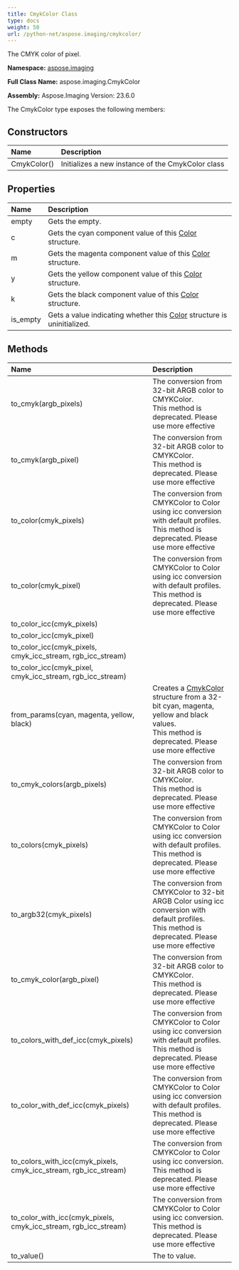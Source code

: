 ```yaml
---
title: CmykColor Class
type: docs
weight: 50
url: /python-net/aspose.imaging/cmykcolor/
---
```


The CMYK color of pixel.

**Namespace:** [aspose.imaging](/imaging/python-net/aspose.imaging/)

**Full Class Name:** aspose.imaging.CmykColor

**Assembly:**  Aspose.Imaging Version: 23.6.0

The CmykColor type exposes the following members:
## **Constructors**
|**Name**|**Description**|
| :- | :- |
|CmykColor()|Initializes a new instance of the CmykColor class|
## **Properties**
|**Name**|**Description**|
| :- | :- |
|empty|Gets the empty.|
|c|Gets the cyan component value of this [Color](/imaging/python-net/aspose.imaging/color/) structure.|
|m|Gets the magenta component value of this [Color](/imaging/python-net/aspose.imaging/color/) structure.|
|y|Gets the yellow component value of this [Color](/imaging/python-net/aspose.imaging/color/) structure.|
|k|Gets the black component value of this [Color](/imaging/python-net/aspose.imaging/color/) structure.|
|is_empty|Gets a value indicating whether this [Color](/imaging/python-net/aspose.imaging/color/) structure is uninitialized.|
## **Methods**
|**Name**|**Description**|
| :- | :- |
|to_cmyk(argb_pixels)|The conversion from 32-bit ARGB color to CMYKColor.<br/>            This method is deprecated. Please use more effective|
|to_cmyk(argb_pixel)|The conversion from 32-bit ARGB color to CMYKColor.<br/>            This method is deprecated. Please use more effective|
|to_color(cmyk_pixels)|The conversion from CMYKColor to Color using icc conversion  with default profiles.<br/>            This method is deprecated. Please use more effective|
|to_color(cmyk_pixel)|The conversion from CMYKColor to Color using icc conversion  with default profiles.<br/>            This method is deprecated. Please use more effective|
|to_color_icc(cmyk_pixels)|  |
|to_color_icc(cmyk_pixel)|  |
|to_color_icc(cmyk_pixels, cmyk_icc_stream, rgb_icc_stream)|  |
|to_color_icc(cmyk_pixel, cmyk_icc_stream, rgb_icc_stream)|  |
|from_params(cyan, magenta, yellow, black)|Creates a [CmykColor](/imaging/python-net/aspose.imaging/cmykcolor/) structure from a 32-bit cyan, magenta, yellow and black values.<br/>            This method is deprecated. Please use more effective|
|to_cmyk_colors(argb_pixels)|The conversion from 32-bit ARGB color to CMYKColor.<br/>            This method is deprecated. Please use more effective|
|to_colors(cmyk_pixels)|The conversion from CMYKColor to Color using icc conversion  with default profiles.<br/>            This method is deprecated. Please use more effective|
|to_argb32(cmyk_pixels)|The conversion from CMYKColor to 32-bit ARGB Color using icc conversion  with default profiles.<br/>            This method is deprecated. Please use more effective|
|to_cmyk_color(argb_pixel)|The conversion from 32-bit ARGB color to CMYKColor.<br/>            This method is deprecated. Please use more effective|
|to_colors_with_def_icc(cmyk_pixels)|The conversion from CMYKColor to Color using icc conversion with default profiles.<br/>            This method is deprecated. Please use more effective|
|to_color_with_def_icc(cmyk_pixels)|The conversion from CMYKColor to Color using icc conversion with default profiles.<br/>            This method is deprecated. Please use more effective|
|to_colors_with_icc(cmyk_pixels, cmyk_icc_stream, rgb_icc_stream)|The conversion from CMYKColor to Color using icc conversion.<br/>            This method is deprecated. Please use more effective|
|to_color_with_icc(cmyk_pixels, cmyk_icc_stream, rgb_icc_stream)|The conversion from CMYKColor to Color using icc conversion.<br/>            This method is deprecated. Please use more effective|
|to_value()|The to value.|
